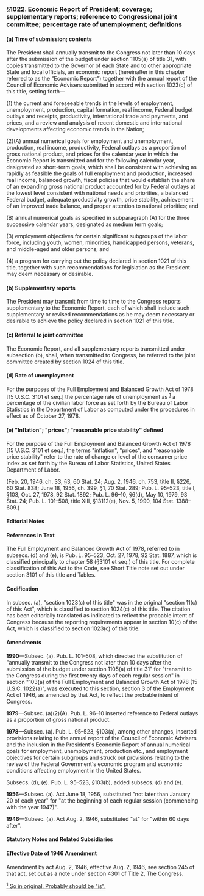 ### §1022. Economic Report of President; coverage; supplementary reports; reference to Congressional joint committee; percentage rate of unemployment; definitions ###

#### (a) Time of submission; contents ####

The President shall annually transmit to the Congress not later than 10 days after the submission of the budget under section 1105(a) of title 31, with copies transmitted to the Governor of each State and to other appropriate State and local officials, an economic report (hereinafter in this chapter referred to as the "Economic Report") together with the annual report of the Council of Economic Advisers submitted in accord with section 1023(c) of this title, setting forth—

(1) the current and foreseeable trends in the levels of employment, unemployment, production, capital formation, real income, Federal budget outlays and receipts, productivity, international trade and payments, and prices, and a review and analysis of recent domestic and international developments affecting economic trends in the Nation;

(2)(A) annual numerical goals for employment and unemployment, production, real income, productivity, Federal outlays as a proportion of gross national product, and prices for the calendar year in which the Economic Report is transmitted and for the following calendar year, designated as short-term goals, which shall be consistent with achieving as rapidly as feasible the goals of full employment and production, increased real income, balanced growth, fiscal policies that would establish the share of an expanding gross national product accounted for by Federal outlays at the lowest level consistent with national needs and priorities, a balanced Federal budget, adequate productivity growth, price stability, achievement of an improved trade balance, and proper attention to national priorities; and

(B) annual numerical goals as specified in subparagraph (A) for the three successive calendar years, designated as medium term goals;

(3) employment objectives for certain significant subgroups of the labor force, including youth, women, minorities, handicapped persons, veterans, and middle-aged and older persons; and

(4) a program for carrying out the policy declared in section 1021 of this title, together with such recommendations for legislation as the President may deem necessary or desirable.

#### (b) Supplementary reports ####

The President may transmit from time to time to the Congress reports supplementary to the Economic Report, each of which shall include such supplementary or revised recommendations as he may deem necessary or desirable to achieve the policy declared in section 1021 of this title.

#### (c) Referral to joint committee ####

The Economic Report, and all supplementary reports transmitted under subsection (b), shall, when transmitted to Congress, be referred to the joint committee created by section 1024 of this title.

#### (d) Rate of unemployment ####

For the purposes of the Full Employment and Balanced Growth Act of 1978 [15 U.S.C. 3101 et seq.] the percentage rate of unemployment as <sup><a href="#1022_1_target" name="1022_1">1</a></sup> a percentage of the civilian labor force as set forth by the Bureau of Labor Statistics in the Department of Labor as computed under the procedures in effect as of October 27, 1978.

#### (e) "Inflation"; "prices"; "reasonable price stability" defined ####

For the purpose of the Full Employment and Balanced Growth Act of 1978 [15 U.S.C. 3101 et seq.], the terms "inflation", "prices", and "reasonable price stability" refer to the rate of change or level of the consumer price index as set forth by the Bureau of Labor Statistics, United States Department of Labor.

(Feb. 20, 1946, ch. 33, §3, 60 Stat. 24; Aug. 2, 1946, ch. 753, title II, §226, 60 Stat. 838; June 18, 1956, ch. 399, §1, 70 Stat. 289; Pub. L. 95–523, title I, §103, Oct. 27, 1978, 92 Stat. 1892; Pub. L. 96–10, §6(d), May 10, 1979, 93 Stat. 24; Pub. L. 101–508, title XIII, §13112(e), Nov. 5, 1990, 104 Stat. 1388–609.)

#### **Editorial Notes** ####

#### References in Text ####

The Full Employment and Balanced Growth Act of 1978, referred to in subsecs. (d) and (e), is Pub. L. 95–523, Oct. 27, 1978, 92 Stat. 1887, which is classified principally to chapter 58 (§3101 et seq.) of this title. For complete classification of this Act to the Code, see Short Title note set out under section 3101 of this title and Tables.

#### Codification ####

In subsec. (a), "section 1023(c) of this title" was in the original "section 11(c) of this Act", which is classified to section 1024(c) of this title. The citation has been editorially translated as indicated to reflect the probable intent of Congress because the reporting requirements appear in section 10(c) of the Act, which is classified to section 1023(c) of this title.

#### Amendments ####

**1990**—Subsec. (a). Pub. L. 101–508, which directed the substitution of "annually transmit to the Congress not later than 10 days after the submission of the budget under section 1105(a) of title 31" for "transmit to the Congress during the first twenty days of each regular session" in section "103(a) of the Full Employment and Balanced Growth Act of 1978 (15 U.S.C. 1022(a)", was executed to this section, section 3 of the Employment Act of 1946, as amended by that Act, to reflect the probable intent of Congress.

**1979**—Subsec. (a)(2)(A). Pub. L. 96–10 inserted reference to Federal outlays as a proportion of gross national product.

**1978**—Subsec. (a). Pub. L. 95–523, §103(a), among other changes, inserted provisions relating to the annual report of the Council of Economic Advisers and the inclusion in the President's Economic Report of annual numerical goals for employment, unemployment, production etc., and employment objectives for certain subgroups and struck out provisions relating to the review of the Federal Government's economic program and economic conditions affecting employment in the United States.

Subsecs. (d), (e). Pub. L. 95–523, §103(b), added subsecs. (d) and (e).

**1956**—Subsec. (a). Act June 18, 1956, substituted "not later than January 20 of each year" for "at the beginning of each regular session (commencing with the year 1947)".

**1946**—Subsec. (a). Act Aug. 2, 1946, substituted "at" for "within 60 days after".

#### **Statutory Notes and Related Subsidiaries** ####

#### Effective Date of 1946 Amendment ####

Amendment by act Aug. 2, 1946, effective Aug. 2, 1946, see section 245 of that act, set out as a note under section 4301 of Title 2, The Congress.

[<sup>1</sup> So in original. Probably should be "is".](#1022_1)
